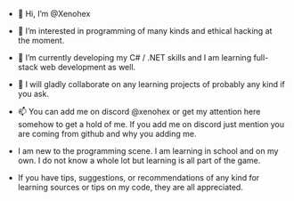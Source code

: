 - 👋 Hi, I’m @Xenohex
- 👀 I’m interested in programming of many kinds and ethical hacking at the moment.
- 🌱 I’m currently developing my C# / .NET skills and I am learning full-stack web development as well.
- 💞️ I will gladly collaborate on any learning projects of probably any kind if you ask.
- 📫 You can add me on discord @xenohex or get my attention here somehow to get a hold of me. If you add me on discord just mention you are coming from github and why you adding me.

- I am new to the programming scene. I am learning in school and on my own. I do not know a whole lot but learning is all part of the game.
- If you have tips, suggestions, or recommendations of any kind for learning sources or tips on my code, they are all appreciated.

<!---
Xenohex/Xenohex is a ✨ special ✨ repository because its `README.md` (this file) appears on your GitHub profile.
You can click the Preview link to take a look at your changes.
--->
